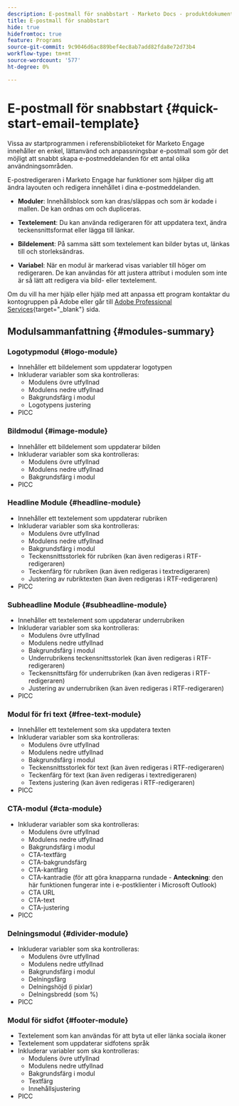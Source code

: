```yaml
---
description: E-postmall för snabbstart - Marketo Docs - produktdokumentation
title: E-postmall för snabbstart
hide: true
hidefromtoc: true
feature: Programs
source-git-commit: 9c9046d6ac889bef4ec8ab7add82fda8e72d73b4
workflow-type: tm+mt
source-wordcount: '577'
ht-degree: 0%

---
```


# E-postmall för snabbstart {#quick-start-email-template}

Vissa av startprogrammen i referensbiblioteket för Marketo Engage innehåller en enkel, lättanvänd och anpassningsbar e-postmall som gör det möjligt att snabbt skapa e-postmeddelanden för ett antal olika användningsområden.

E-postredigeraren i Marketo Engage har funktioner som hjälper dig att ändra layouten och redigera innehållet i dina e-postmeddelanden.

* **Moduler**: Innehållsblock som kan dras/släppas och som är kodade i mallen. De kan ordnas om och dupliceras.

* **Textelement**: Du kan använda redigeraren för att uppdatera text, ändra teckensnittsformat eller lägga till länkar.

* **Bildelement**: På samma sätt som textelement kan bilder bytas ut, länkas till och storleksändras.

* **Variabel**: När en modul är markerad visas variabler till höger om redigeraren. De kan användas för att justera attribut i modulen som inte är så lätt att redigera via bild- eller textelement.

Om du vill ha mer hjälp eller hjälp med att anpassa ett program kontaktar du kontogruppen på Adobe eller går till [Adobe Professional Services](https://business.adobe.com/customers/consulting-services/main.html){target="_blank"} sida.

## Modulsammanfattning {#modules-summary}

### Logotypmodul {#logo-module}

* Innehåller ett bildelement som uppdaterar logotypen
* Inkluderar variabler som ska kontrolleras:
   * Modulens övre utfyllnad
   * Modulens nedre utfyllnad
   * Bakgrundsfärg i modul
   * Logotypens justering
* PICC

### Bildmodul {#image-module}

* Innehåller ett bildelement som uppdaterar bilden
* Inkluderar variabler som ska kontrolleras:
   * Modulens övre utfyllnad
   * Modulens nedre utfyllnad
   * Bakgrundsfärg i modul
* PICC

### Headline Module {#headline-module}

* Innehåller ett textelement som uppdaterar rubriken
* Inkluderar variabler som ska kontrolleras:
   * Modulens övre utfyllnad
   * Modulens nedre utfyllnad
   * Bakgrundsfärg i modul
   * Teckensnittsstorlek för rubriken (kan även redigeras i RTF-redigeraren)
   * Teckenfärg för rubriken (kan även redigeras i textredigeraren)
   * Justering av rubriktexten (kan även redigeras i RTF-redigeraren)
* PICC

### Subheadline Module {#subheadline-module}

* Innehåller ett textelement som uppdaterar underrubriken
* Inkluderar variabler som ska kontrolleras:
   * Modulens övre utfyllnad
   * Modulens nedre utfyllnad
   * Bakgrundsfärg i modul
   * Underrubrikens teckensnittsstorlek (kan även redigeras i RTF-redigeraren)
   * Teckensnittsfärg för underrubriken (kan även redigeras i RTF-redigeraren)
   * Justering av underrubriken (kan även redigeras i RTF-redigeraren)
* PICC

### Modul för fri text {#free-text-module}

* Innehåller ett textelement som ska uppdatera texten
* Inkluderar variabler som ska kontrolleras:
   * Modulens övre utfyllnad
   * Modulens nedre utfyllnad
   * Bakgrundsfärg i modul
   * Teckensnittsstorlek för text (kan även redigeras i RTF-redigeraren)
   * Teckenfärg för text (kan även redigeras i textredigeraren)
   * Textens justering (kan även redigeras i RTF-redigeraren)
* PICC

### CTA-modul {#cta-module}

* Inkluderar variabler som ska kontrolleras:
   * Modulens övre utfyllnad
   * Modulens nedre utfyllnad
   * Bakgrundsfärg i modul
   * CTA-textfärg
   * CTA-bakgrundsfärg
   * CTA-kantfärg
   * CTA-kantradie (för att göra knapparna rundade - **Anteckning**: den här funktionen fungerar inte i e-postklienter i Microsoft Outlook)
   * CTA URL
   * CTA-text
   * CTA-justering
* PICC

### Delningsmodul {#divider-module}

* Inkluderar variabler som ska kontrolleras:
   * Modulens övre utfyllnad
   * Modulens nedre utfyllnad
   * Bakgrundsfärg i modul
   * Delningsfärg
   * Delningshöjd (i pixlar)
   * Delningsbredd (som %)
* PICC

### Modul för sidfot {#footer-module}

* Textelement som kan användas för att byta ut eller länka sociala ikoner
* Textelement som uppdaterar sidfotens språk
* Inkluderar variabler som ska kontrolleras:
   * Modulens övre utfyllnad
   * Modulens nedre utfyllnad
   * Bakgrundsfärg i modul
   * Textfärg
   * Innehållsjustering
* PICC
